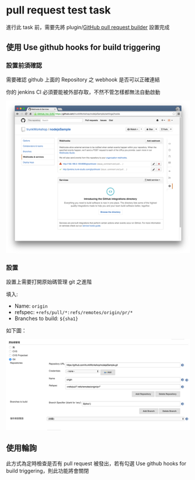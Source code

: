 pull request test task
======================

進行此 task 前，需要先將 plugin/[GitHub pull request builder](../plugin/github_pull_request_builder.md) 設置完成

使用 Use github hooks for build triggering
------------------------------------------

### 設置前須確認

需要確認 github 上面的 Repository 之 webhook 是否可以正確連結

你的 jenkins CI 必須要能被外部存取，不然不管怎樣都無法自動啟動

![](images/prTest/hookCheck.png)

### 設置

設置上需要打開原始碼管理 git 之進階

填入:

-	Name: `origin`
-	refspec: `+refs/pull/*:refs/remotes/origin/pr/*`
-	Branches to build: `${sha1}`

如下圖：

![](images/prTest/gitSetup.png)

使用輪詢
--------

此方式為定時檢查是否有 pull request 被發出，若有勾選 Use github hooks for build triggering，則此功能將會關閉
